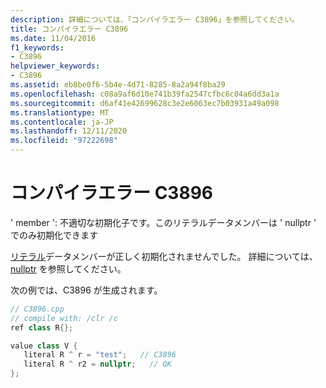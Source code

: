 ```yaml
---
description: 詳細については、「コンパイラエラー C3896」を参照してください。
title: コンパイラエラー C3896
ms.date: 11/04/2016
f1_keywords:
- C3896
helpviewer_keywords:
- C3896
ms.assetid: eb8be0f6-5b4e-4d71-8285-8a2a94f8ba29
ms.openlocfilehash: c08a9af6d10e741b39fa2547cfbc6c04a6dd3a1a
ms.sourcegitcommit: d6af41e42699628c3e2e6063ec7b03931a49a098
ms.translationtype: MT
ms.contentlocale: ja-JP
ms.lasthandoff: 12/11/2020
ms.locfileid: "97222698"
---
```

# <a name="compiler-error-c3896"></a>コンパイラエラー C3896

' member ': 不適切な初期化子です。このリテラルデータメンバーは ' nullptr ' でのみ初期化できます

[リテラル](../../extensions/literal-cpp-component-extensions.md)データメンバーが正しく初期化されませんでした。  詳細については、 [nullptr](../../extensions/nullptr-cpp-component-extensions.md) を参照してください。

次の例では、C3896 が生成されます。

```cpp
// C3896.cpp
// compile with: /clr /c
ref class R{};

value class V {
   literal R ^ r = "test";   // C3896
   literal R ^ r2 = nullptr;   // OK
};
```
